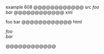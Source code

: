 example 608
@@@@@@@@@@@@ src
*foo\
bar*
@@@@@@@@@@@@ xml
<?xml version="1.0" encoding="UTF-8"?>
<!DOCTYPE document SYSTEM "CommonMark.dtd">
<document xmlns="http://commonmark.org/xml/1.0">
  <paragraph>
    <emph>
      <text>foo</text>
      <linebreak />
      <text>bar</text>
    </emph>
  </paragraph>
</document>
@@@@@@@@@@@@ html
<p><em>foo<br />
bar</em></p>
@@@@@@@@@@@@
